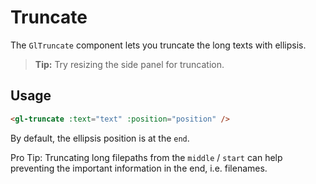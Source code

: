 # Truncate

The `GlTruncate` component lets you truncate the long texts with ellipsis.

<!-- STORY -->

> **Tip:** Try resizing the side panel for truncation.

## Usage

```html
<gl-truncate :text="text" :position="position" />
```

By default, the ellipsis position is at the `end`.

Pro Tip: Truncating long filepaths from the `middle` / `start` can help preventing the important
information in the end, i.e. filenames.
